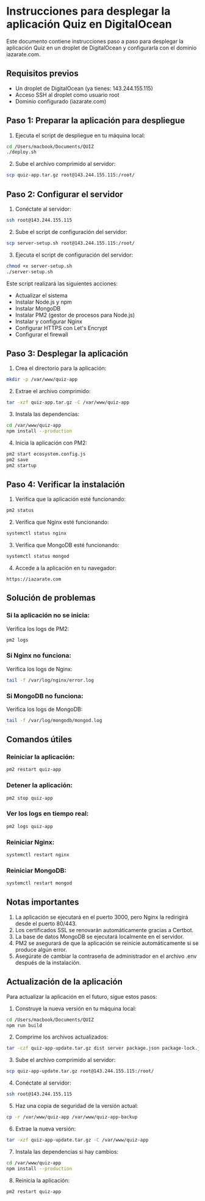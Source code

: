# Instrucciones para desplegar la aplicación Quiz en DigitalOcean

Este documento contiene instrucciones paso a paso para desplegar la aplicación Quiz en un droplet de DigitalOcean y configurarla con el dominio iazarate.com.

## Requisitos previos

- Un droplet de DigitalOcean (ya tienes: 143.244.155.115)
- Acceso SSH al droplet como usuario root
- Dominio configurado (iazarate.com)

## Paso 1: Preparar la aplicación para despliegue

1. Ejecuta el script de despliegue en tu máquina local:

```bash
cd /Users/macbook/Documents/QUIZ
./deploy.sh
```

2. Sube el archivo comprimido al servidor:

```bash
scp quiz-app.tar.gz root@143.244.155.115:/root/
```

## Paso 2: Configurar el servidor

1. Conéctate al servidor:

```bash
ssh root@143.244.155.115
```

2. Sube el script de configuración del servidor:

```bash
scp server-setup.sh root@143.244.155.115:/root/
```

3. Ejecuta el script de configuración del servidor:

```bash
chmod +x server-setup.sh
./server-setup.sh
```

Este script realizará las siguientes acciones:
- Actualizar el sistema
- Instalar Node.js y npm
- Instalar MongoDB
- Instalar PM2 (gestor de procesos para Node.js)
- Instalar y configurar Nginx
- Configurar HTTPS con Let's Encrypt
- Configurar el firewall

## Paso 3: Desplegar la aplicación

1. Crea el directorio para la aplicación:

```bash
mkdir -p /var/www/quiz-app
```

2. Extrae el archivo comprimido:

```bash
tar -xzf quiz-app.tar.gz -C /var/www/quiz-app
```

3. Instala las dependencias:

```bash
cd /var/www/quiz-app
npm install --production
```

4. Inicia la aplicación con PM2:

```bash
pm2 start ecosystem.config.js
pm2 save
pm2 startup
```

## Paso 4: Verificar la instalación

1. Verifica que la aplicación esté funcionando:

```bash
pm2 status
```

2. Verifica que Nginx esté funcionando:

```bash
systemctl status nginx
```

3. Verifica que MongoDB esté funcionando:

```bash
systemctl status mongod
```

4. Accede a la aplicación en tu navegador:

```
https://iazarate.com
```

## Solución de problemas

### Si la aplicación no se inicia:

Verifica los logs de PM2:

```bash
pm2 logs
```

### Si Nginx no funciona:

Verifica los logs de Nginx:

```bash
tail -f /var/log/nginx/error.log
```

### Si MongoDB no funciona:

Verifica los logs de MongoDB:

```bash
tail -f /var/log/mongodb/mongod.log
```

## Comandos útiles

### Reiniciar la aplicación:

```bash
pm2 restart quiz-app
```

### Detener la aplicación:

```bash
pm2 stop quiz-app
```

### Ver los logs en tiempo real:

```bash
pm2 logs quiz-app
```

### Reiniciar Nginx:

```bash
systemctl restart nginx
```

### Reiniciar MongoDB:

```bash
systemctl restart mongod
```

## Notas importantes

1. La aplicación se ejecutará en el puerto 3000, pero Nginx la redirigirá desde el puerto 80/443.
2. Los certificados SSL se renovarán automáticamente gracias a Certbot.
3. La base de datos MongoDB se ejecutará localmente en el servidor.
4. PM2 se asegurará de que la aplicación se reinicie automáticamente si se produce algún error.
5. Asegúrate de cambiar la contraseña de administrador en el archivo .env después de la instalación.

## Actualización de la aplicación

Para actualizar la aplicación en el futuro, sigue estos pasos:

1. Construye la nueva versión en tu máquina local:

```bash
cd /Users/macbook/Documents/QUIZ
npm run build
```

2. Comprime los archivos actualizados:

```bash
tar -czf quiz-app-update.tar.gz dist server package.json package-lock.json ecosystem.config.js .env
```

3. Sube el archivo comprimido al servidor:

```bash
scp quiz-app-update.tar.gz root@143.244.155.115:/root/
```

4. Conéctate al servidor:

```bash
ssh root@143.244.155.115
```

5. Haz una copia de seguridad de la versión actual:

```bash
cp -r /var/www/quiz-app /var/www/quiz-app-backup
```

6. Extrae la nueva versión:

```bash
tar -xzf quiz-app-update.tar.gz -C /var/www/quiz-app
```

7. Instala las dependencias si hay cambios:

```bash
cd /var/www/quiz-app
npm install --production
```

8. Reinicia la aplicación:

```bash
pm2 restart quiz-app
```
